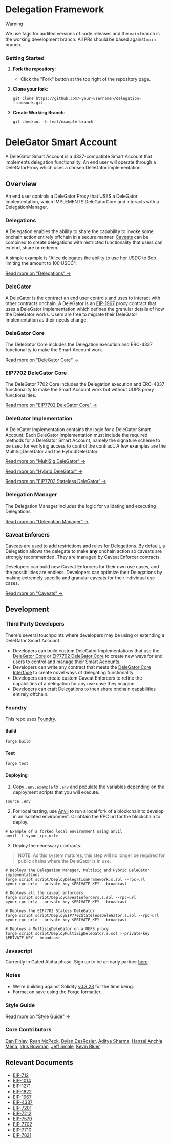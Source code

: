 # Delegation Framework

> [!WARNING]
> We use tags for audited versions of code releases and the `main` branch is the working development branch. All PRs should be based against `main` branch.

### Getting Started

1. **Fork the repository**:

   - Click the "Fork" button at the top right of the repository page.

2. **Clone your fork**:
   ```shell
   git clone https://github.com/<your-username>/delegation-framework.git
   ```
3. **Create Working Branch**:
   ```shell
   git checkout -b feat/example-branch
   ```

# DeleGator Smart Account

A DeleGator Smart Account is a 4337-compatible Smart Account that implements delegation functionality. An end user will operate through a DeleGatorProxy which uses a chosen DeleGator implementation.

## Overview

An end user controls a DeleGator Proxy that USES a DeleGator Implementation, which IMPLEMENTS DeleGatorCore and interacts with a DelegationManager.

### Delegations

A Delegation enables the ability to share the capability to invoke some onchain action entirely offchain in a secure manner. [Caveats](#caveats) can be combined to create delegations with restricted functionality that users can extend, share or redeem.

A simple example is "Alice delegates the ability to use her USDC to Bob limiting the amount to 100 USDC".

[Read more on "Delegations" ->](/documents/DelegationManager.md#Delegations)

### DeleGator

A DeleGator is the contract an end user controls and uses to interact with other contracts onchain. A DeleGator is an [EIP-1967](https://eips.ethereum.org/EIPS/eip-1967[EIP1967]) proxy contract that uses a DeleGator Implementation which defines the granular details of how the DeleGator works. Users are free to migrate their DeleGator Implementation as their needs change.

### DeleGator Core

The DeleGator Core includes the Delegation execution and ERC-4337 functionality to make the Smart Account work.

[Read more on "DeleGator Core" ->](/documents/DeleGatorCore.md)

### EIP7702 DeleGator Core

The DeleGator 7702 Core includes the Delegation execution and ERC-4337 functionality to make the Smart Account work but without UUPS proxy functionalities.

[Read more on "EIP7702 DeleGator Core" ->](/documents/EIP7702DeleGator.md)

### DeleGator Implementation

A DeleGator Implementation contains the logic for a DeleGator Smart Account. Each DeleGator Implementation must include the required methods for a DeleGator Smart Account, namely the signature scheme to be used for verifying access to control the contract. A few examples are the MultiSigDeleGator and the HybridDeleGator.

[Read more on "MultiSig DeleGator" ->](/documents/MultisigDeleGator.md)

[Read more on "Hybrid DeleGator" ->](/documents/HybridDeleGator.md)

[Read more on "EIP7702 Stateless DeleGator" ->](/documents/EIP7702DeleGator.md)

### Delegation Manager

The Delegation Manager includes the logic for validating and executing Delegations.

[Read more on "Delegation Manager" ->](/documents/DelegationManager.md)

### Caveat Enforcers

Caveats are used to add restrictions and rules for Delegations. By default, a Delegation allows the delegate to make **any** onchain action so caveats are strongly recommended. They are managed by Caveat Enforcer contracts.

Developers can build new Caveat Enforcers for their own use cases, and the possibilities are endless. Developers can optimize their Delegations by making extremely specific and granular caveats for their individual use cases.

[Read more on "Caveats" ->](/documents/DelegationManager.md#Caveats)

## Development

### Third Party Developers

There's several touchpoints where developers may be using or extending a DeleGator Smart Account.

- Developers can build custom DeleGator Implementations that use the [DeleGator Core](/src/DeleGatorCore.sol) or [EIP7702 DeleGator Core](/src/EIP7702/EIP7702DeleGatorCore.sol) to create new ways for end users to control and manage their Smart Accounts.
- Developers can write any contract that meets the [DeleGator Core Interface](/src/interfaces/IDeleGatorCore.sol) to create novel ways of delegating functionality.
- Developers can create custom Caveat Enforcers to refine the capabilities of a delegation for any use case they imagine.
- Developers can craft Delegations to then share onchain capabilities entirely offchain.

### Foundry

This repo uses [Foundry](https://book.getfoundry.sh/).

#### Build

```shell
forge build
```

#### Test

```shell
forge test
```

#### Deploying

1. Copy `.env.example` to `.env` and populate the variables depending on the deployment scripts that you will execute.

```shell
source .env
```

2. For local testing, use [Anvil](https://book.getfoundry.sh/reference/anvil/) to run a local fork of a blockchain to develop in an isolated environment. Or obtain the RPC url for the blockchain to deploy.

```shell
# Example of a forked local environment using anvil
anvil -f <your_rpc_url>
```

3. Deploy the necessary contracts.

> NOTE: As this system matures, this step will no longer be required for public chains where the DeleGator is in use.

```shell
# Deploys the Delegation Manager, Multisig and Hybrid DeleGator implementations
forge script script/DeployDelegationFramework.s.sol --rpc-url <your_rpc_url> --private-key $PRIVATE_KEY --broadcast

# Deploys all the caveat enforcers
forge script script/DeployCaveatEnforcers.s.sol --rpc-url <your_rpc_url> --private-key $PRIVATE_KEY --broadcast

# Deploys the EIP7702 Staless DeleGator
forge script script/DeployEIP7702StatelessDeleGator.s.sol --rpc-url <your_rpc_url> --private-key $PRIVATE_KEY --broadcast

# Deploys a MultisigDeleGator on a UUPS proxy
forge script script/DeployMultiSigDeleGator.s.sol --private-key $PRIVATE_KEY --broadcast
```

### Javascript

Currently in Gated Alpha phase. Sign up to be an early partner [here](https://gator.metamask.io).

### Notes

- We're building against Solidity [v0.8.23](https://github.com/ethereum/solidity/releases/tag/v0.8.23) for the time being.
- Format on save using the Forge formatter.

### Style Guide

[Read more on "Style Guide" ->](/documents/StyleGuide.md)

### Core Contributors

[Dan Finlay](https://github.com/danfinlay), [Ryan McPeck](https://github.com/McOso), [Dylan DesRosier](https://github.com/dylandesrosier), [Aditya Sharma](https://github.com/destroyersrt), [Hanzel Anchia Mena](https://github.com/hanzel98), [Idris Bowman](https://github.com/V00D00-child), [Jeff Smale](https://github.com/jeffsmale90), [Kevin Bluer](https://github.com/kevinbluer)

## Relevant Documents

- [EIP-712](https://eips.ethereum.org/EIPS/eip-712)
- [EIP-1014](https://eips.ethereum.org/EIPS/eip-1014)
- [EIP-1271](https://eips.ethereum.org/EIPS/eip-1271)
- [EIP-1822](https://eips.ethereum.org/EIPS/eip-1822)
- [EIP-1967](https://eips.ethereum.org/EIPS/eip-1967)
- [EIP-4337](https://eips.ethereum.org/EIPS/eip-4337)
- [EIP-7201](https://eips.ethereum.org/EIPS/eip-7201)
- [EIP-7212](https://eips.ethereum.org/EIPS/eip-7212)
- [EIP-7579](https://eips.ethereum.org/EIPS/eip-7579)
- [EIP-7702](https://eips.ethereum.org/EIPS/eip-7702)
- [EIP-7710](https://eips.ethereum.org/EIPS/eip-7710)
- [EIP-7821](https://eips.ethereum.org/EIPS/eip-7821)
